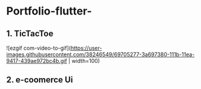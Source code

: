 ﻿# Portfolio-flutter-

## 1. TicTacToe 
![ezgif com-video-to-gif](https://user-images.githubusercontent.com/38246549/69705277-3a697380-111b-11ea-9417-439ae972bc4b.gif | width=100)


## 2. e-coomerce Ui

